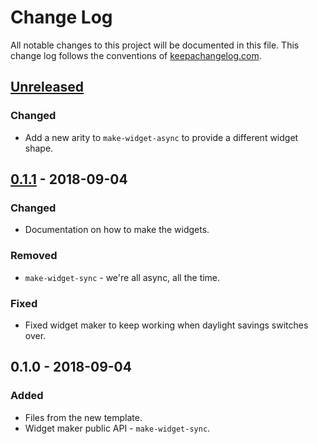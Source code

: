 # Change Log
All notable changes to this project will be documented in this file. This change log follows the conventions of [keepachangelog.com](http://keepachangelog.com/).

## [Unreleased]
### Changed
- Add a new arity to `make-widget-async` to provide a different widget shape.

## [0.1.1] - 2018-09-04
### Changed
- Documentation on how to make the widgets.

### Removed
- `make-widget-sync` - we're all async, all the time.

### Fixed
- Fixed widget maker to keep working when daylight savings switches over.

## 0.1.0 - 2018-09-04
### Added
- Files from the new template.
- Widget maker public API - `make-widget-sync`.

[Unreleased]: https://github.com/your-name/ansible-role-spec/compare/0.1.1...HEAD
[0.1.1]: https://github.com/your-name/ansible-role-spec/compare/0.1.0...0.1.1
